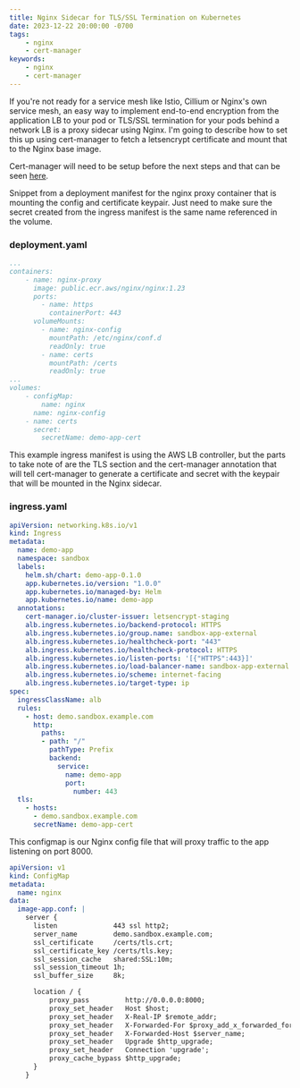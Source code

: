 ```yaml
---
title: Nginx Sidecar for TLS/SSL Termination on Kubernetes
date: 2023-12-22 20:00:00 -0700
tags:
    - nginx
    - cert-manager
keywords:
    - nginx
    - cert-manager
---
```


If you're not ready for a service mesh like Istio, Cillium or Nginx's own service mesh, an easy way to implement end-to-end encryption from the application LB to your pod or TLS/SSL termination for your pods behind a network LB is a proxy sidecar using Nginx. I'm going to describe how to set this up using cert-manager to fetch a letsencrypt certificate and mount that to the Nginx base image. 

Cert-manager will need to be setup before the next steps and that can be seen [here](https://eric-price.net/posts/2023-12-20-cert-manager).

Snippet from a deployment manifest for the nginx proxy container that is mounting the config and certificate keypair. Just need to make sure the secret created from the ingress manifest is the same name referenced in the volume.

### deployment.yaml
```yaml
...
containers:
    - name: nginx-proxy
      image: public.ecr.aws/nginx/nginx:1.23
      ports:
        - name: https
          containerPort: 443
      volumeMounts:
        - name: nginx-config
          mountPath: /etc/nginx/conf.d
          readOnly: true
        - name: certs
          mountPath: /certs
          readOnly: true
...
volumes:
    - configMap:
        name: nginx
      name: nginx-config
    - name: certs
      secret:
        secretName: demo-app-cert
```

This example ingress manifest is using the AWS LB controller, but the parts to take note of are the TLS section and the cert-manager annotation that will tell cert-manager to generate a certificate and secret with the keypair that will be mounted in the Nginx sidecar.

### ingress.yaml
```yaml
apiVersion: networking.k8s.io/v1
kind: Ingress
metadata:
  name: demo-app
  namespace: sandbox
  labels:
    helm.sh/chart: demo-app-0.1.0
    app.kubernetes.io/version: "1.0.0"
    app.kubernetes.io/managed-by: Helm
    app.kubernetes.io/name: demo-app
  annotations:
    cert-manager.io/cluster-issuer: letsencrypt-staging
    alb.ingress.kubernetes.io/backend-protocol: HTTPS
    alb.ingress.kubernetes.io/group.name: sandbox-app-external
    alb.ingress.kubernetes.io/healthcheck-port: "443"
    alb.ingress.kubernetes.io/healthcheck-protocol: HTTPS
    alb.ingress.kubernetes.io/listen-ports: '[{"HTTPS":443}]'
    alb.ingress.kubernetes.io/load-balancer-name: sandbox-app-external
    alb.ingress.kubernetes.io/scheme: internet-facing
    alb.ingress.kubernetes.io/target-type: ip
spec:
  ingressClassName: alb
  rules:
    - host: demo.sandbox.example.com
      http:
        paths:
        - path: "/"
          pathType: Prefix
          backend:
            service:
              name: demo-app
              port:
                number: 443
  tls:
    - hosts:
      - demo.sandbox.example.com
      secretName: demo-app-cert
```

This configmap is our Nginx config file that will proxy traffic to the app listening on port 8000.

```yaml
apiVersion: v1
kind: ConfigMap
metadata:
  name: nginx
data:
  image-app.conf: |
    server {
      listen              443 ssl http2;
      server_name         demo.sandbox.example.com;
      ssl_certificate     /certs/tls.crt;
      ssl_certificate_key /certs/tls.key;
      ssl_session_cache   shared:SSL:10m;
      ssl_session_timeout 1h;
      ssl_buffer_size     8k;

      location / {
          proxy_pass         http://0.0.0.0:8000;
          proxy_set_header   Host $host;
          proxy_set_header   X-Real-IP $remote_addr;
          proxy_set_header   X-Forwarded-For $proxy_add_x_forwarded_for;
          proxy_set_header   X-Forwarded-Host $server_name;
          proxy_set_header   Upgrade $http_upgrade;
          proxy_set_header   Connection 'upgrade';
          proxy_cache_bypass $http_upgrade;
      }
    }
```

